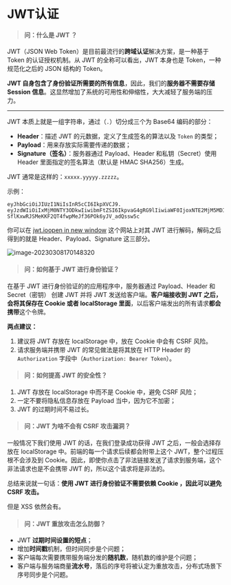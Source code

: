 # JWT认证


>#### 问：什么是 JWT ？

JWT（JSON Web Token）是目前最流行的**跨域认证**解决方案，是一种基于 Token 的认证授权机制。从 JWT 的全称可以看出，JWT 本身也是 Token，一种规范化之后的 JSON 结构的 Token。

**JWT 自身包含了身份验证所需要的所有信息**，因此，我们的**服务器不需要存储 Session 信息**。这显然增加了系统的可用性和伸缩性，大大减轻了服务端的压力。

---

JWT 本质上就是一组字符串，通过（`.`）切分成三个为 Base64 编码的部分：

- **Header**：描述 JWT 的元数据，定义了生成签名的算法以及 `Token` 的类型；
- **Payload**：用来存放实际需要传递的数据；
- **Signature（签名）**：服务器通过 Payload、Header 和私钥（Secret）使用 Header 里面指定的签名算法（默认是 HMAC SHA256）生成。

JWT 通常是这样的：`xxxxx.yyyyy.zzzzz`。

示例：

```token
eyJhbGciOiJIUzI1NiIsInR5cCI6IkpXVCJ9.
eyJzdWIiOiIxMjM0NTY3ODkwIiwibmFtZSI6IkpvaG4gRG9lIiwiaWF0IjoxNTE2MjM5MDIyfQ.
SflKxwRJSMeKKF2QT4fwpMeJf36POk6yJV_adQssw5c
```

你可以在 [jwt.ioopen in new window](https://jwt.io/) 这个网站上对其 JWT 进行解码，解码之后得到的就是 Header、Payload、Signature 这三部分。

![image-20230308170148320](https://chuyu-typora.oss-cn-hangzhou.aliyuncs.com/image/image-20230308170148320.png)

> #### 问：如何基于 JWT 进行身份验证？

在基于 JWT 进行身份验证的的应用程序中，服务器通过 Payload、Header 和 Secret（密钥） 创建 JWT 并将 JWT 发送给客户端。**客户端接收到 JWT 之后，会将其保存在 Cookie 或者 localStorage 里面**，以后客户端发出的所有请求**都会携带**这个令牌。

**两点建议：**

1. 建议将 JWT 存放在 localStorage 中，放在 Cookie 中会有 CSRF 风险。
2. 请求服务端并携带 JWT 的常见做法是将其放在 HTTP Header 的 `Authorization` 字段中（`Authorization: Bearer Token`）。

> #### 问：如何提高 JWT 的安全性？

1. JWT 存放在 localStorage 中而不是 Cookie 中，避免 CSRF 风险；
2. 一定不要将隐私信息存放在 Payload 当中，因为它不加密；
3. JWT 的过期时间不易过长。

> #### 问：JWT 为啥不会有 CSRF 攻击漏洞？

一般情况下我们使用 JWT 的话，在我们登录成功获得 JWT 之后，一般会选择存放在 localStorage 中。前端的每一个请求后续都会附带上这个 JWT，整个过程压根不会涉及到 Cookie。因此，即使你点击了非法链接发送了请求到服务端，这个非法请求也是不会携带 JWT 的，所以这个请求将是非法的。

总结来说就一句话：**使用 JWT 进行身份验证不需要依赖 Cookie ，因此可以避免 CSRF 攻击。**

但是 XSS 依然会有。

> #### 问：JWT 重放攻击怎么防御？

- JWT **过期时间设置的短点**；
- 增加**时间戳**机制，但时间同步是个问题；
- 客户端每次需要携带服务端分发的**随机数**，随机数的维护是个问题；
- 客户端与服务端商量**流水号**，落后的序号将被认定为重放攻击，分布式场景下序号同步是个问题。


